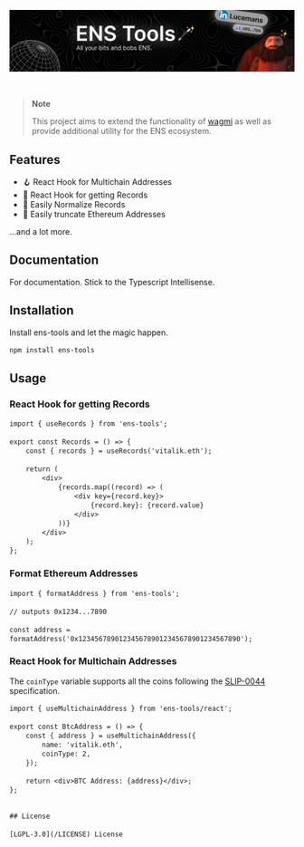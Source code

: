 [![ens-tools](https://raw.githubusercontent.com/v3xlabs/ens-tools/master/.github/banner1.png)](https://www.npmjs.com/package/ens-tools)

<br>

> **Note**
>
> This project aims to extend the functionality of [wagmi](https://wagmi.sh/) as well as provide additional utility for the ENS ecosystem.

## Features

-   🪝 React Hook for Multichain Addresses
-   💾 React Hook for getting Records
-   💼 Easily Normalize Records
-   📝 Easily truncate Ethereum Addresses

...and a lot more.

## Documentation

For documentation. Stick to the Typescript Intellisense.

## Installation

Install ens-tools and let the magic happen.

```bash
npm install ens-tools
```

## Usage

### React Hook for getting Records

```tsx
import { useRecords } from 'ens-tools';

export const Records = () => {
    const { records } = useRecords('vitalik.eth');

    return (
        <div>
            {records.map((record) => (
                <div key={record.key}>
                    {record.key}: {record.value}
                </div>
            ))}
        </div>
    );
};
```

### Format Ethereum Addresses
    
```tsx
import { formatAddress } from 'ens-tools';

// outputs 0x1234...7890

const address = formatAddress('0x1234567890123456789012345678901234567890');
```


### React Hook for Multichain Addresses

The `coinType` variable supports all the coins following the [SLIP-0044](https://github.com/satoshilabs/slips/blob/master/slip-0044.md) specification.

```tsx
import { useMultichainAddress } from 'ens-tools/react';

export const BtcAddress = () => {
    const { address } = useMultichainAddress({
        name: 'vitalik.eth',
        coinType: 2,
    });

    return <div>BTC Address: {address}</div>;
};

```
```

## License

[LGPL-3.0](/LICENSE) License
